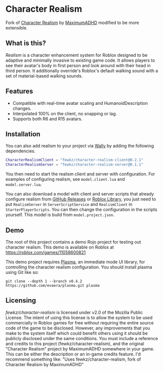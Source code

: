 # Character Realism

Fork of [Character Realism](https://github.com/MaximumADHD/Character-Realism) by
[MaximumADHD](https://github.com/MaximumADHD) modified to be more extensible.

## What is this?

_Realism_ is a character enhancement system for Roblox designed to be adaptive
and minimally invasive to existing game code. It allows players to see their
avatar's body in first person and look around with their head in third person.
It additionally override's Roblox's default walking sound with a set of
material-based walking sounds.

## Features

- Compatible with real-time avatar scaling and HumanoidDescription changes.
- Interpolated 100% on the client, no snapping or lag.
- Supports both R6 and R15 avatars.

## Installation

You can also add realism to your project via [Wally](https://wally.run/) by
adding the following dependencies.

```lua
CharacterRealismClient = "fewkz/character-realism-client@0.2.1"
CharacterRealismServer = "fewkz/character-realism-server@0.1.1"
```

You then need to start the realism client and server with configuration. For
examples of configuring realism, see `model.client.lua` and `model.server.lua`.

You can also download a model with client and server scripts that already
configure realism from
[GitHub Releases](https://github.com/fewkz/character-realism/releases) or
[Roblox Library](https://www.roblox.com/library/11082524851/Character-Realism),
you just need to put `RealismServer` in `ServerScriptService` and
`RealismClient` in `StarterPlayerScripts`. You can then change the configuration
in the scripts yourself. This model is build from `model.project.json`.

## Demo

The root of this project contains a demo Rojo project for testing out character
realism. This demo is available on Roblox at
https://roblox.com/games/11058600821

This demo project requires [Plasma](https://github.com/evaera/plasma), an
immediate mode UI library, for controlling the character realism configuration.
You should install plasma using Git like so:

```
git clone --depth 1 --branch v0.4.2 https://github.com/evaera/plasma.git plasma
```

## Licensing

_fewkz/character-realism_ is licensed under v2.0 of the Mozilla Public License.
The intent of using this license is to allow the system to be used commercially
in Roblox games for free without requiring the entire source code of the game to
be disclosed. However, any improvements that you make to the system itself which
could benefit others using it should be publicly disclosed under the same
conditions. You must include a reference and credits to this project
(fewkz/character-realism), and the original "Character Realism" project by
MaximumADHD somewhere in your game. This can be either the description or an
in-game credits feature. I'd recommend something like: "Uses
fewkz/character-realism, fork of Character Realism by MaximumADHD"
